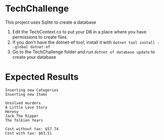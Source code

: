 # TechChallenge

This project uses Sqlite to create a database

1. Edit the TechContext.cs to put your DB in a place where you have permissions to create files.
2. If you don't have the dotnet-ef tool, install it with `dotnet tool install --global dotnet-ef`
3. Go to the TechChallenge folder and run `dotnet ef database update` to create your database

# Expected Results

```
Inserting new Categories
Inserting new Items

Unsolved murders
A Little Love Story
Heresy
Jack The Ripper
The Tolkien Years

Cost without tax: $57.74
Cost with tax: $63.51
```
